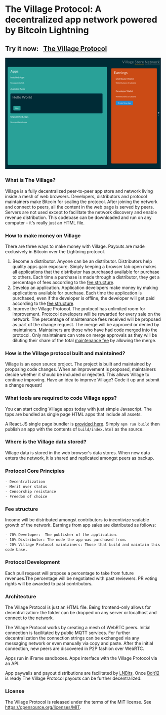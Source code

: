 # The Village Protocol: A decentralized app network powered by Bitcoin Lightning

## Try it now: &nbsp;&nbsp;[The Village Protocol](https://suprraz.github.io/village/)

![screenshot.png](screenshot.png)

### What is The Village?

Village is a fully decentralized peer-to-peer app store and network living inside a mesh of web browsers. Developers,
distributors and protocol maintainers make Bitcoin for scaling the protocol. After joining
the network and connect to peers, all the content in the web page is served by peers. Servers are not
used except to facilitate the network discovery and enable revenue distribution. This codebase can
be downloaded and run on any computer - it's really just an HTML file.

### How to make money on Village

There are three ways to make money with Village. Payouts are made exclusively in Bitcoin over the Lightning protocol.

1. Become a distributor. Anyone can be an distributor. Distributors help quality apps gain exposure. Simply keeping a
   browser tab open makes all applications that the distributor has purchased available for purchase to others. Each
   time a purchase is made through a distributor, they get a percentage of fees according to
   the [fee structure](#fee-structure).
2. Develop an application. Application developers make money by making applications available for purchase. Each time
   the application is purchased, even if the developer is offline, the developer will get paid according to
   the [fee structure](#fee-structure).
3. Improve the Village Protocol. The protocol has unlimited room for improvement. Protocol developers will be rewarded
   for every sale on the network. The percentage of maintenance fees received will be proposed as part of the change
   request. The merge will be approved or denied by maintainers. Maintainers are those who have had code merged into the
   protocol. Only maintainers can vote on merge approvals as they will be diluting their share of the
   total [maintenance fee](#fee-structure) by allowing the merge.

### How is the Village protocol built and maintained?

Village is an open source project.  The project is built and maintained by proposing code changes.   When an improvement 
is proposed, maintainers decide whether it should be included or rejected. This allows Village to continue improving. 
Have an idea to improve Village? Code it up and submit a change request!


### What tools are required to code Village apps?

You can start coding Village apps today with just simple Javascript. The tpps are bundled as single page HTML apps that
include all assets.

A React.JS single page bundler is [provided here](templates/village-react-app). Simply `npm run build` then publish an
app with the contents of `build/index.html` as the source.

### Where is the Village data stored?

Village data is stored in the web browser's data stores. When new data enters the network, it is shared and replicated
amongst peers as backup.

### Protocol Core Principles

    - Decentralization
    - Merit over status
    - Censorship resistance
    - Freedom of choice

### Fee structure

Income will be distributed amongst contributors to incentivize scalable growth of the network. Earnings from app sales
are distributed as follows:

    - 70% Developer:  The publisher of the application.
    - 10% Distributor: The node the app was purchased from.
    - 20% Village Protocol maintainers: Those that build and maintain this code base.

### Protocol Development

Each pull request will propose a percentage to take from future revenues.The percentage will be
negotiated with past reviewers. PR voting rights will be awarded to past contributors.

### Architecture

The Village Protocol is just an HTML file. Being frontend-only allows for decentralization: the folder can be dropped
on any server or localhost and connect to the network.

The Village Protocol works by creating a mesh of WebRTC peers. Initial connection is facilitated by public MQTT
services. For further decentralization the connection strings can be exchanged via any messaging network or even
manually via copy and paste. After the initial connection, new peers are discovered in P2P fashion over WebRTC.

Apps run in iFrame sandboxes. Apps interface with the Village Protocol via an API.

App paywalls and payout distributions are facilitated by [LNBits](https://github.com/lnbits/lnbits). Once
[Bolt12](https://www.bolt12.org) is ready The Village Protocol payouts can be further decentralized.

### License

The Village Protocol is released under the terms of the MIT license. See https://opensource.org/licenses/MIT.
